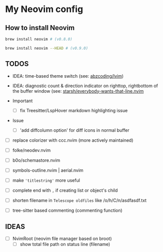 # My Neovim config

## How to install Neovim

```bash
brew install neovim # (v0.8.0)

brew install neovim --HEAD # (v0.9.0)
```

## TODOS

- IDEA: time-based theme switch (see: [abzcoding/lvim](https://github.com/abzcoding/lvim/commit/8c3f785d820107cff922360f1626e0d8004d5881#commitcomment-84750112))
- IDEA: diagnostic count & direction indicator on righttop, rightbottom of the buffer window (see: [starsh/everybody-wants-that-line.nvim](https://github.com/strash/everybody-wants-that-line.nvim)

- Important
  - [ ] fix Treesitter/LspHover markdown highlighting issue

- Issue
  - [ ] 'add diffcolumn option' for diff icons in normal buffer

- [ ] replace colorizer with ccc.nvim (more actively maintained)
- [ ] folke/neodev.nvim
- [ ] b0o/schemastore.nvim
- [ ] symbols-outline.nvim | aerial.nvim

- [ ] make `'titlestring'` more useful
- [ ] complete end with `,` if creating list or object's child
- [ ] shorten filename in `Telescope oldfiles` like /o/h/C/n/asdfasdf.txt

- [ ] tree-sitter based commenting (commenting function)

## IDEAS

- [ ] NvimRoot (neovim file manager based on broot)
  - [ ] show total file path on status line (filename)

